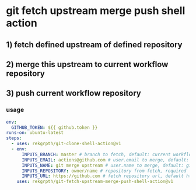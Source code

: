 # git fetch upstream merge push shell action 

## 1) fetch defined upstream of defined repository
## 2) merge this upstream to current workflow repository
## 3) push current workflow repository

### usage

```yml
env:
  GITHUB_TOKEN: ${{ github.token }}
runs-on: ubuntu-latest
steps:
  - uses: rekgrpth/git-clone-shell-action@v1
  - env:
      INPUTS_BRANCH: master # branch to fetch, default: current workflow branch (usually it is repository default branch (usually it is master))
      INPUTS_EMAIL: actions@github.com # user.email to merge, default: actions@github.com
      INPUTS_NAME: git merge upstream # user.name to merge, default: git merge upstream
      INPUTS_REPOSITORY: owner/name # repository from fetch, required
      INPUTS_URL: https://github.com # fetch repository url, default https://github.com
    uses: rekgrpth/git-fetch-upstream-merge-push-shell-action@v1
```
